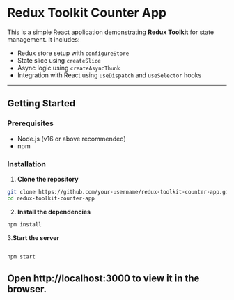 #  Redux Toolkit Counter App

This is a simple React application demonstrating **Redux Toolkit** for state management. It includes:

- Redux store setup with `configureStore`
- State slice using `createSlice`
- Async logic using `createAsyncThunk`
- Integration with React using `useDispatch` and `useSelector` hooks

---

##  Getting Started

### Prerequisites

- Node.js (v16 or above recommended)
- npm 

### Installation

1. **Clone the repository**

```bash
git clone https://github.com/your-username/redux-toolkit-counter-app.git
cd redux-toolkit-counter-app
```
2. **Install the dependencies**

```bash
npm install
```
3.**Start the server**

```bash

npm start

```
## Open http://localhost:3000 to view it in the browser.
